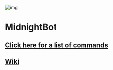 ![img](https://ci.appveyor.com/api/projects/status/gmu6b3ltc80hr3k9?svg=true)
# MidnightBot

## [Click here for a list of commands](https://github.com/Midnight-Myth/MidnightBot/blob/master/commandlist.md)
## [Wiki](https://github.com/Midnight-Myth/MidnightBot/wiki)
